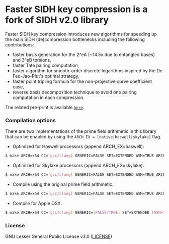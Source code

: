 # Faster SIDH key compression is a fork of SIDH v2.0 library

Faster SIDH key compression introduces new algorithms for speeding up the main SIDH (de)compression bottlenecks including the following contributions:
* faster basis generation for the 2^eA (~14.5x due to entangled bases) and 3^eB torsions, 
* faster Tate pairing computation, 
* faster algorithm for smooth-order discrete logarithms inspired by the De Feo-Jao-Plut's optimal strategy,
* faster point tripling formula for the non-projective curve coefficient case,
* reverse basis decomposition technique to avoid one pairing computation in each compression.


The related pre-print is available [`here`](http://eprint.iacr.org/2017/1143).


### Compilation options

There are two implementations of the prime field arithmetic in this library that can be enabled by using the ```ARCH_EX = [native|haswell|skylake]```
flag. 

 * Optimized for Haswell processors (append ARCH_EX=haswell):

```sh
$ make ARCH=x64 CC=[gcc/clang] GENERIC=FALSE SET=EXTENDED ASM=TRUE ARCH_EX=haswell
```

 * Optimized for Skylake processors (append ARCH_EX=skylake):

```sh
$ make ARCH=x64 CC=[gcc/clang] GENERIC=FALSE SET=EXTENDED ASM=TRUE ARCH_EX=skylake
```

 * Compile using the original prime field arithmetic.

```sh
$ make ARCH=x64 CC=[gcc/clang] GENERIC=FALSE SET=EXTENDED ASM=TRUE ARCH_EX=native
```

 * Compile for Apple OSX.

```sh
$ make ARCH=x64 CC=[gcc/clang] GENERIC=[FALSE/TRUE] SET=EXTENDED [ASM=TRUE] [ARCH_EX=native] __APPLE__=TRUE
```

### License 
GNU Lesser General Public License v3.0 ([LICENSE](https://www.gnu.org/licenses/lgpl-3.0.txt))

